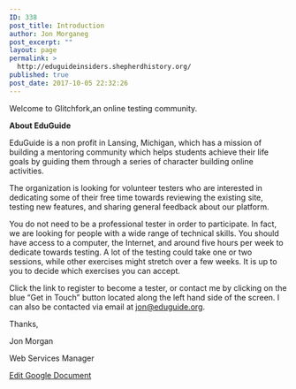 ```yaml
---
ID: 338
post_title: Introduction
author: Jon Morganeg
post_excerpt: ""
layout: page
permalink: >
  http://eduguideinsiders.shepherdhistory.org/
published: true
post_date: 2017-10-05 22:32:26
---
```

<p>Welcome to Glitchfork,an online testing community.</p>
<p><b>About EduGuide</b></p>
<p>EduGuide is a non profit in Lansing, Michigan, which has a mission of building a mentoring community which helps students achieve their life goals by guiding them through a series of character building online activities.</p>
<p>The organization is looking for volunteer testers who are interested in dedicating some of their free time towards reviewing the existing site, testing new features, and sharing general feedback about our platform.</p>
<p>You do not need to be a professional tester in order to participate. In fact, we are looking for people with a wide range of technical skills. You should have access to a computer, the Internet, and around five hours per week to dedicate towards testing. A lot of the testing could take one or two sessions, while other exercises might stretch over a few weeks. It is up to you to decide which exercises you can accept.</p>
<p>Click the link to register to become a tester, or contact me by clicking on the blue “Get in Touch” button located along the left hand side of the screen. I can also be contacted via email at <a href="mailto:jon@eduguide.org">jon@eduguide.org</a>.</p>
<p></p>
<p>Thanks,</p>
<p></p>
<p>Jon Morgan</p>
<p>Web Services Manager</p>
<p></p>
<p></p>
<p></p>
<p><a href="https://docs.google.com/document/d/1IAp8zYItTbQZgLl5cvhJU9rYwB56cPZGrZ_2b_7CtT4/edit?usp=sharing">Edit Google Document</a></p>